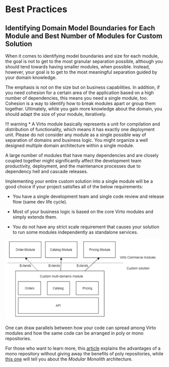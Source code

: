 ﻿# Best Practices

## Identifying Domain Model Boundaries for Each Module and Best Number of Modules for Custom Solution

When it comes to identifying model boundaries and size for each module, the goal is not to get to the most granular separation possible, although you should tend towards having smaller modules, when possible. Instead, however, your goal is to get to the most meaningful separation guided by your domain knowledge.

The emphasis is not on the size but on business capabilities. In addition, if you need cohesion for a certain area of the application based on a high number of dependencies, this means you need a single module, too. Cohesion is a way to identify how to break modules apart or group them together. Ultimately, while you gain more knowledge about the domain, you should adapt the size of your module, iteratively.

!!! warning
    * A Virto module basically represents a unit for compilation and distribution of functionality, which means it has exactly one deployment unit. Please do not consider any module as a single possible way of separation of domains and business logic. You might organize a well designed multiple domain architecture within a single module.

A large number of modules that have many dependencies and are closely coupled together might significantly affect the development team productivity, deployment, and the maintenance processes due to dependency hell and cascade releases.

Implementing your entire custom solution into a single module will be a good choice if your project satisfies all of the below requirements:

- You have a single development team and single code review and release flow (same dev life cycle).
    
- Most of your business logic is based on the core Virto modules and simply extends them.
    
- You do not have any strict scale requirement that causes your solution to run some modules independently as standalone services.
    
![Chart: Module structure for custom solution](media/05-module-best-practices.png)

One can draw parallels between how your code can spread among Virto modules and how the same code can be arranged in poly or mono repositories.

For those who want to learn more, this [article](https://blog.upcoding.fr/microservices-in-a-monorepo/) explains the advantages of a mono repository without giving away the benefits of poly repositories, while [this one](https://www.kamilgrzybek.com/design/modular-monolith-primer) will tell you about the *Modular Monolith* architecture.
